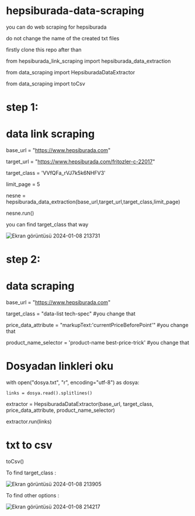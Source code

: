 # hepsiburada-data-scraping
you can  do web scraping for hepsiburada

do not change the name of the created txt files

firstly clone this repo after than

from hepsiburada_link_scraping import hepsiburada_data_extraction

from data_scraping import HepsiburadaDataExtractor

from data_scraping import toCsv

# step 1:

# data link scraping
base_url = "https://www.hepsiburada.com"

target_url = "https://www.hepsiburada.com/fritozler-c-22017"

target_class = 'VVfQFa_rVJ7k5k6NHFV3'

limit_page = 5


nesne = hepsiburada_data_extraction(base_url,target_url,target_class,limit_page)

nesne.run()

you can find target_class that way

![Ekran görüntüsü 2024-01-08 213731](https://github.com/thirtyfive-35/hepsiburada-data-scraping/assets/99458931/f8626cf1-99e5-478b-8a56-f8ee867bf836)

# step 2:

# data scraping
base_url = "https://www.hepsiburada.com" 

target_class = "data-list tech-spec"  #you change that 

price_data_attribute = "markupText:'currentPriceBeforePoint'" #you change that 

product_name_selector = 'product-name best-price-trick' #you change that 

# Dosyadan linkleri oku
with open("dosya.txt", "r", encoding="utf-8") as dosya:

    links = dosya.read().splitlines()

extractor = HepsiburadaDataExtractor(base_url, target_class, price_data_attribute, product_name_selector)

extractor.run(links)

# txt to csv
toCsv()

To find target_class : 

![Ekran görüntüsü 2024-01-08 213905](https://github.com/thirtyfive-35/hepsiburada-data-scraping/assets/99458931/6945df36-8f63-4d36-8c4a-af23d21a5f01)


To find other options : 

![Ekran görüntüsü 2024-01-08 214217](https://github.com/thirtyfive-35/hepsiburada-data-scraping/assets/99458931/454ac134-9423-46cf-b166-40dabb3b02d3)



